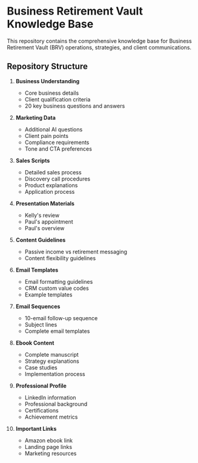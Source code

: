 # Business Retirement Vault Knowledge Base

This repository contains the comprehensive knowledge base for Business Retirement Vault (BRV) operations, strategies, and client communications.

## Repository Structure

1. **Business Understanding**
   - Core business details
   - Client qualification criteria
   - 20 key business questions and answers

2. **Marketing Data**
   - Additional AI questions
   - Client pain points
   - Compliance requirements
   - Tone and CTA preferences

3. **Sales Scripts**
   - Detailed sales process
   - Discovery call procedures
   - Product explanations
   - Application process

4. **Presentation Materials**
   - Kelly's review
   - Paul's appointment
   - Paul's overview

5. **Content Guidelines**
   - Passive income vs retirement messaging
   - Content flexibility guidelines

6. **Email Templates**
   - Email formatting guidelines
   - CRM custom value codes
   - Example templates

7. **Email Sequences**
   - 10-email follow-up sequence
   - Subject lines
   - Complete email templates

8. **Ebook Content**
   - Complete manuscript
   - Strategy explanations
   - Case studies
   - Implementation process

9. **Professional Profile**
   - LinkedIn information
   - Professional background
   - Certifications
   - Achievement metrics

10. **Important Links**
    - Amazon ebook link
    - Landing page links
    - Marketing resources